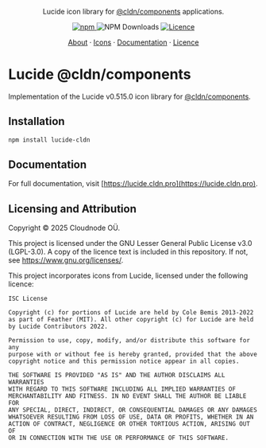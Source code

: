 <p align="center">Lucide icon library for <a href="https://github.com/cloudnode-pro/components">@cldn/components</a>
  applications.</p>

<p align="center">
  <a href="https://www.npmjs.com/package/lucide-cldn">
    <img src="https://img.shields.io/npm/v/lucide-cldn?color=blue" alt="npm">
  </a>
  <img src="https://img.shields.io/npm/d18m/lucide-cldn" alt="NPM Downloads">
  <a href="https://github.com/cloudnode-pro/lucide-cldn/blob/master/COPYING">
    <img src="https://img.shields.io/github/license/cloudnode-pro/lucide-cldn" alt="Licence">
  </a>
</p>

<p align="center">
  <a href="https://lucide.dev/guide/">About</a> ·
  <a href="https://lucide.dev/icons/">Icons</a> ·
  <a href="https://lucide.cldn.pro">Documentation</a> ·
  <a href="https://github.com/cloudnode-pro/lucide-cldn/blob/master/COPYING">Licence</a>
</p>

# Lucide @cldn/components

Implementation of the Lucide v0.515.0 icon library for [@cldn/components](https://github.com/cloudnode-pro/components).

## Installation

```sh
npm install lucide-cldn
```

## Documentation

For full documentation, visit [https://lucide.cldn.pro](https://lucide.cldn.pro).

## Licensing and Attribution

Copyright © 2025 Cloudnode OÜ.

This project is licensed under the GNU Lesser General Public License v3.0 (LGPL-3.0). A copy of the licence text is
included in this repository. If not, see https://www.gnu.org/licenses/.

This project incorporates icons from Lucide, licensed under the following licence:

```
ISC License

Copyright (c) for portions of Lucide are held by Cole Bemis 2013-2022 as part of Feather (MIT). All other copyright (c) for Lucide are held by Lucide Contributors 2022.

Permission to use, copy, modify, and/or distribute this software for any
purpose with or without fee is hereby granted, provided that the above
copyright notice and this permission notice appear in all copies.

THE SOFTWARE IS PROVIDED "AS IS" AND THE AUTHOR DISCLAIMS ALL WARRANTIES
WITH REGARD TO THIS SOFTWARE INCLUDING ALL IMPLIED WARRANTIES OF
MERCHANTABILITY AND FITNESS. IN NO EVENT SHALL THE AUTHOR BE LIABLE FOR
ANY SPECIAL, DIRECT, INDIRECT, OR CONSEQUENTIAL DAMAGES OR ANY DAMAGES
WHATSOEVER RESULTING FROM LOSS OF USE, DATA OR PROFITS, WHETHER IN AN
ACTION OF CONTRACT, NEGLIGENCE OR OTHER TORTIOUS ACTION, ARISING OUT OF
OR IN CONNECTION WITH THE USE OR PERFORMANCE OF THIS SOFTWARE.
```
